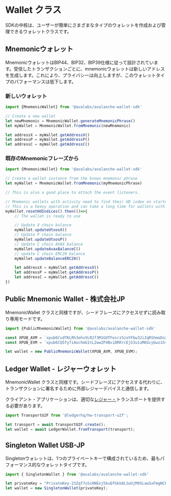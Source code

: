 # Wallet クラス

SDKの中核は、ユーザーが簡単にさまざまなタイプのウォレットを作成および管理できるウォレットクラスです。

## Mnemonicウォレット

MnemonicウォレットはBIP44、BIP32、BIP39仕様に従って設計されています。受信したトランザクションごとに、mnemonicウォレットは新しいアドレスを生成します。これにより、プライバシーは向上しますが、このウォレットタイプのパフォーマンスは低下します。

### 新しいウォレット

```typescript
import {MnemonicWallet} from '@avalabs/avalanche-wallet-sdk'

// Create a new wallet
let newMnemonic = MnemonicWallet.generateMnemonicPhrase()
let myWallet = MnemonicWallet.fromMnemonic(newMnemonic)

let addressX = myWallet.getAddressX()
let addressP = myWallet.getAddressP()
let addressC = myWallet.getAddressC()
```

### 既存のMnemonicフレーズから

```typescript
import {MnemonicWallet} from '@avalabs/avalanche-wallet-sdk'

// Create a wallet instance from the known mnemonic phrase
let myWallet = MnemonicWallet.fromMnemonic(myMnemonicPhrase)

// This is also a good place to attach the event listeners.

// Mnemonic wallets with activity need to find their HD index on startup
// This is a heavy operation and can take a long time for wallets with extensive activity
myWallet.resetHdIndices().then(()=>{
    // The wallet is ready to use

    // Update X chain balance
    myWallet.updateUtxosX()
    // Update P chain balance
    myWallet.updateUtxosP()
    // Update C chain AVAX balance
    myWallet.updateAvaxBalanceC()
    // update C chain ERC20 balance
    myWallet.updateBalanceERC20()

    let addressX = myWallet.getAddressX()
    let addressP = myWallet.getAddressP()
    let addressC = myWallet.getAddressC()
})
```

## Public Mnemonic Wallet - 株式会社JP

MnemonicWallet クラスと同様ですが、シードフレーズにアクセスせずに読み取り専用モードです。

```typescript
import {PublicMnemonicWallet} from '@avalabs/avalanche-wallet-sdk'

const XPUB_AVM = `xpub6CvdTKLRh3ehvVLR2f3M1GUTFesrz5zoYFbw32iZqRShmoDnxtfSaF7mdCvXwNRfTwce5RYEADGb6YAzhqEAujEkvjTod6s2WEkpUBJZwqf`;
const XPUB_EVM = `xpub6CQ5fy7iAochmG1tL2ww2P4BviDRRrcEjG3u1uM6GcyGwzihscWoX9RwiCrZDcpAbYK8reYcy7cT8ZgZWVbReZ44ehVYqi5jZD9NknLx4TS`;

let wallet = new PublicMnemonicWallet(XPUB_AVM, XPUB_EVM);
```

## Ledger Wallet - レジャーウォレット

MnemonicWallet クラスと同様です。シードフレーズにアクセスする代わりに、トランザクションに署名するために外部レジャーデバイスと通信します。

クライアント・アプリケーションは、適切な[レジャー・](https://github.com/LedgerHQ/ledgerjs#ledgerhqhw-transport-)トランスポートを提供する必要があります。

```typescript
import TransportU2F from '@ledgerhq/hw-transport-u2f';

let transport = await TransportU2F.create();
let wallet = await LedgerWallet.fromTransport(transport);
```

## Singleton Wallet USB-JP

Singletonウォレットは、1つのプライベートキーで構成されているため、最もパフォーマンス的なウォレットタイプです。

```typescript
import { SingletonWallet } from '@avalabs/avalanche-wallet-sdk'

let privateKey = "PrivateKey-23Zqf7uScHNEoj5kuQfGkk8LSoUjM95LawSxFmgNCK6kFnWC7p"
let wallet = new SingletonWallet(privateKey);
```


